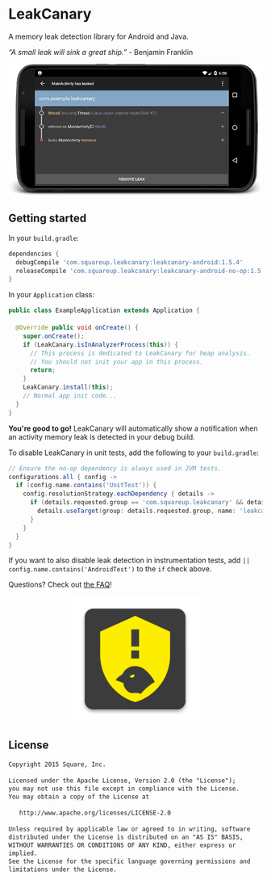 
# LeakCanary

A memory leak detection library for Android and Java.

*“A small leak will sink a great ship.”* - Benjamin Franklin

<p align="center">
<img src="https://github.com/square/leakcanary/blob/master/assets/screenshot.png"/>
</p>

## Getting started

In your `build.gradle`:

```groovy
dependencies {
  debugCompile 'com.squareup.leakcanary:leakcanary-android:1.5.4'
  releaseCompile 'com.squareup.leakcanary:leakcanary-android-no-op:1.5.4'
}
```

In your `Application` class:

```java
public class ExampleApplication extends Application {

  @Override public void onCreate() {
    super.onCreate();
    if (LeakCanary.isInAnalyzerProcess(this)) {
      // This process is dedicated to LeakCanary for heap analysis.
      // You should not init your app in this process.
      return;
    }
    LeakCanary.install(this);
    // Normal app init code...
  }
}
```

**You're good to go!** LeakCanary will automatically show a notification when an activity memory leak is detected in your debug build.

To disable LeakCanary in unit tests, add the following to your `build.gradle`:

```groovy
// Ensure the no-op dependency is always used in JVM tests.
configurations.all { config ->
  if (config.name.contains('UnitTest')) {
    config.resolutionStrategy.eachDependency { details ->
      if (details.requested.group == 'com.squareup.leakcanary' && details.requested.name == 'leakcanary-android') {
        details.useTarget(group: details.requested.group, name: 'leakcanary-android-no-op', version: details.requested.version)
      }
    }
  }
}
```

If you want to also disable leak detection in instrumentation tests, add `|| config.name.contains('AndroidTest')` to the
`if` check above.

Questions? Check out [the FAQ](https://github.com/square/leakcanary/wiki/FAQ)!

<p align="center">
<img src="https://github.com/square/leakcanary/blob/master/assets/icon_512.png" width="250"/>
</p>

## License

    Copyright 2015 Square, Inc.

    Licensed under the Apache License, Version 2.0 (the "License");
    you may not use this file except in compliance with the License.
    You may obtain a copy of the License at

       http://www.apache.org/licenses/LICENSE-2.0

    Unless required by applicable law or agreed to in writing, software
    distributed under the License is distributed on an "AS IS" BASIS,
    WITHOUT WARRANTIES OR CONDITIONS OF ANY KIND, either express or implied.
    See the License for the specific language governing permissions and
    limitations under the License.
